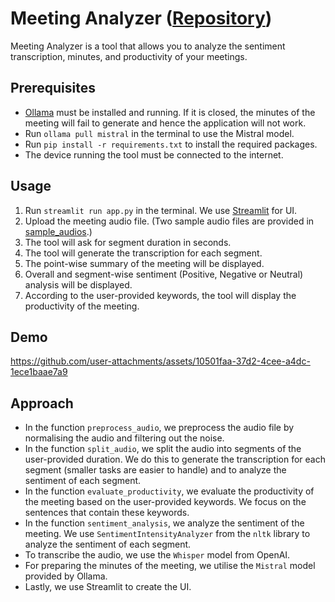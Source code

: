 # Meeting Analyzer ([Repository](https://github.com/Khush24Shah/meeting_analyser))

Meeting Analyzer is a tool that allows you to analyze the sentiment transcription, minutes, and productivity of your meetings.

## Prerequisites

- [Ollama](https://ollama.com/download) must be installed and running. If it is closed, the minutes of the meeting will fail to generate and hence the application will not work.
- Run `ollama pull mistral` in the terminal to use the Mistral model.
- Run `pip install -r requirements.txt` to install the required packages.
- The device running the tool must be connected to the internet.

## Usage

1. Run `streamlit run app.py` in the terminal. We use [Streamlit](https://streamlit.io/) for UI.
2. Upload the meeting audio file. (Two sample audio files are provided in [sample_audios](https://github.com/Khush24Shah/meeting_analyser/tree/main/sample_audios).)
3. The tool will ask for segment duration in seconds.
4. The tool will generate the transcription for each segment.
5. The point-wise summary of the meeting will be displayed.
6. Overall and segment-wise sentiment (Positive, Negative or Neutral) analysis will be displayed.
7. According to the user-provided keywords, the tool will display the productivity of the meeting.

## Demo

https://github.com/user-attachments/assets/10501faa-37d2-4cee-a4dc-1ece1baae7a9

## Approach

- In the function `preprocess_audio`, we preprocess the audio file by normalising the audio and filtering out the noise.
- In the function `split_audio`, we split the audio into segments of the user-provided duration. We do this to generate the transcription for each segment (smaller tasks are easier to handle) and to analyze the sentiment of each segment.
- In the function `evaluate_productivity`, we evaluate the productivity of the meeting based on the user-provided keywords. We focus on the sentences that contain these keywords.
- In the function `sentiment_analysis`, we analyze the sentiment of the meeting. We use `SentimentIntensityAnalyzer` from the `nltk` library to analyze the sentiment of each segment.
- To transcribe the audio, we use the `Whisper` model from OpenAI.
- For preparing the minutes of the meeting, we utilise the `Mistral` model provided by Ollama.
- Lastly, we use Streamlit to create the UI.